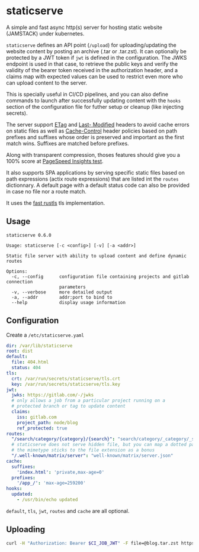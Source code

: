 # staticserve

A simple and fast async http(s) server for hosting static website (JAMSTACK) under kubernetes.

`staticserve` defines an API point (`/upload`) for uploading/updating the website content by posting
an archive (.tar or .tar.zst). It can optionally be protected by a JWT token if `jwt` is defined in
the configuration. The JWKS endpoint is used in that case, to retrieve the public keys and verify
the validity of the bearer token received in the authorization header, and a claims map with expected
values can be used to restrict even more who can upload content to the server.

This is specially useful in CI/CD pipelines, and you can also define commands to launch after
successfully updating content with the `hooks` section of the configuration file for futher setup or
cleanup (like injecting secrets).

The server support [ETag](https://developer.mozilla.org/en-US/docs/Web/HTTP/Headers/ETag) and [Last-
Modified](https://developer.mozilla.org/en-US/docs/Web/HTTP/Headers/Last-Modified) headers to avoid
cache errors on static files as well as [Cache-Control](https://developer.mozilla.org/en-US/docs/Web/HTTP/Headers/Cache-Control) header policies based on path prefixes and suffixes whose order is
preserved and important as the first match wins. Suffixes are matched before prefixes.

Along with transparent compression, thoses features should give you a 100% score at [PageSpeed
Insights test](https://pagespeed.web.dev/?hl=en).

It also supports SPA applications by serving specific static files based on path expressions (actix
route expressions) that are listed int the `routes` dictionnary. A default page with a default
status code can also be provided in case no file nor a route match.

It uses the [fast rustls](https://jbp.io/2019/07/01/rustls-vs-openssl-performance.html) tls
implementation.

## Usage

```
staticserve 0.6.0

Usage: staticserve [-c <config>] [-v] [-a <addr>]

Static file server with ability to upload content and define dynamic routes

Options:
  -c, --config      configuration file containing projects and gitlab connection
                    parameters
  -v, --verbose     more detailed output
  -a, --addr        addr:port to bind to
  --help            display usage information
```

## Configuration

Create a `/etc/staticserve.yaml`

```yaml
dir: /var/lib/staticserve
root: dist
default:
  file: 404.html
  status: 404
tls:
  crt: /var/run/secrets/staticserve/tls.crt
  key: /var/run/secrets/staticserve/tls.key
jwt:
  jwks: https://gitlab.com/-/jwks
  # only allows a job from a particular project running on a
  # protected branch or tag to update content
  claims:
    iss: gitlab.com
    project_path: node/blog
    ref_protected: true
routes:
  "/search/category/{category}/{search}": "search/category/_category/_search.html"
  # staticserve does not serve hidden file, but you can map a dotted path to a file.
  # the mimetype sticks to the file extension as a bonus
  "/.well-known/matrix/server": "well-known/matrix/server.json"
cache:
  suffixes:
    'index.html': 'private,max-age=0'
  prefixes:
    '/app_/': 'max-age=259200'
hooks:
  updated:
    - /usr/bin/echo updated
```

`default`, `tls`, `jwt`, `routes` and `cache` are all optional.

## Uploading

```sh
curl -H "Authorization: Bearer $CI_JOB_JWT" -F file=@blog.tar.zst https://host/upload
```